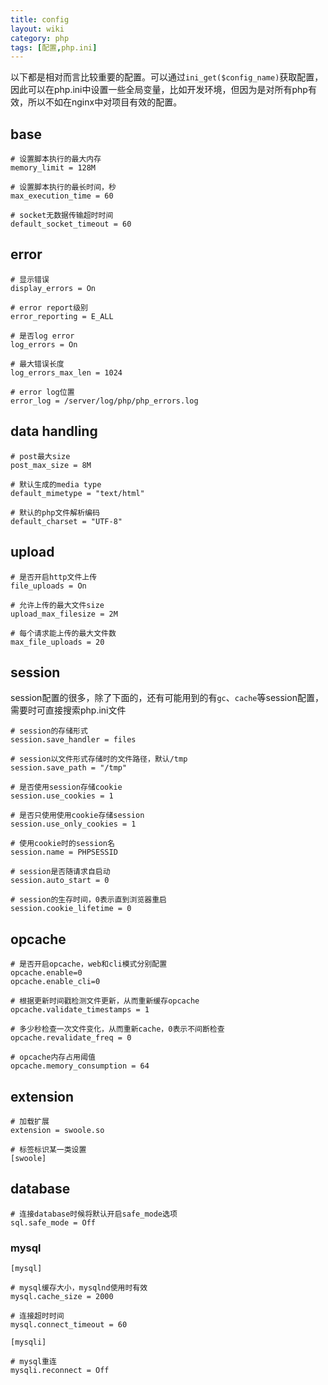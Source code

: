 ```yaml
---
title: config
layout: wiki
category: php
tags: [配置,php.ini]
---
```


以下都是相对而言比较重要的配置。可以通过`ini_get($config_name)`获取配置，因此可以在php.ini中设置一些全局变量，比如开发环境，但因为是对所有php有效，所以不如在nginx中对项目有效的配置。

## base

```
# 设置脚本执行的最大内存
memory_limit = 128M

# 设置脚本执行的最长时间，秒
max_execution_time = 60

# socket无数据传输超时时间
default_socket_timeout = 60
```

## error

```
# 显示错误
display_errors = On

# error report级别
error_reporting = E_ALL

# 是否log error
log_errors = On

# 最大错误长度
log_errors_max_len = 1024

# error log位置
error_log = /server/log/php/php_errors.log
```

## data handling

```
# post最大size
post_max_size = 8M

# 默认生成的media type
default_mimetype = "text/html"

# 默认的php文件解析编码
default_charset = "UTF-8"
```


## upload

```
# 是否开启http文件上传
file_uploads = On

# 允许上传的最大文件size
upload_max_filesize = 2M

# 每个请求能上传的最大文件数
max_file_uploads = 20
```

## session

session配置的很多，除了下面的，还有可能用到的有`gc`、`cache`等session配置，需要时可直接搜索php.ini文件

```
# session的存储形式
session.save_handler = files

# session以文件形式存储时的文件路径，默认/tmp
session.save_path = "/tmp"

# 是否使用session存储cookie
session.use_cookies = 1

# 是否只使用使用cookie存储session
session.use_only_cookies = 1

# 使用cookie时的session名
session.name = PHPSESSID

# session是否随请求自启动
session.auto_start = 0

# session的生存时间，0表示直到浏览器重启
session.cookie_lifetime = 0
```

## opcache

```
# 是否开启opcache，web和cli模式分别配置
opcache.enable=0
opcache.enable_cli=0

# 根据更新时间戳检测文件更新，从而重新缓存opcache
opcache.validate_timestamps = 1

# 多少秒检查一次文件变化，从而重新cache，0表示不间断检查
opcache.revalidate_freq = 0

# opcache内存占用阈值
opcache.memory_consumption = 64
```


## extension

```
# 加载扩展
extension = swoole.so

# 标签标识某一类设置
[swoole]
```


## database

```
# 连接database时候将默认开启safe_mode选项
sql.safe_mode = Off
```


### mysql

```
[mysql]

# mysql缓存大小，mysqlnd使用时有效
mysql.cache_size = 2000

# 连接超时时间
mysql.connect_timeout = 60

[mysqli]

# mysql重连
mysqli.reconnect = Off
```